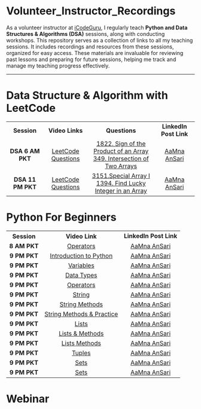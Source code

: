 # Volunteer_Instructor_Recordings
As a volunteer instructor at [iCodeGuru](https://icode.guru/), I regularly teach **Python and Data Structures & Algorithms (DSA)** sessions, along with conducting workshops. This repository serves as a collection of links to all my teaching sessions. It includes recordings and resources from these sessions, organized for easy access. These materials are invaluable for reviewing past lessons and preparing for future sessions, helping me track and manage my teaching progress effectively.

--- 

# Data Structure & Algorithm with LeetCode

<table>
    <tbody>
     <tr>
      <th>Session</th>
      <th>Video Links </br></th>
     <th>Questions</th>
   <td align="center"><b>LinkedIn Post Link</b></td>
     </tr>  
        <tr>
    <td align="center"><b>DSA  6 AM PKT </td>
    <td align="center"><a href="https://www.facebook.com/iCodeguru/videos/992841545965466">LeetCode Questions</br></td>
        <td align="center"><a href="https://leetcode.com/problems/sign-of-the-product-of-an-array/">1822. Sign of the Product of an Array </br><a href="https://leetcode.com/problems/intersection-of-two-arrays/">349. Intersection of Two Arrays
</td>
      <td align="center"><a href="https://www.linkedin.com/posts/aamnansari_8am-pkt-python-for-absolute-beginners-week-activity-7202985269061496832-pL6n">AaMna AnSari</td>
  </tr>
        <tr>
    <td align="center"><b>DSA  11 PM PKT </td>
    <td align="center"><a href="https://web.facebook.com/watch/live/?ref=watch_permalink&v=1017785949899584">LeetCode Questions</br></td>
        <td align="center"><a href="https://leetcode.com/problems/special-array-i/">3151.Special Array I</br><a href="https://leetcode.com/problems/find-lucky-integer-in-an-array/">1394. Find Lucky Integer in an Array
</td>
      <td align="center"><a href="">AaMna AnSari</td>
  </tr>
      </table>
      </tbody>

        
# Python For Beginners 

<table>
    <tbody>
     <tr>
      <th>Session</th>
      <th>Video Link </br></th>
   <td align="center"><b>LinkedIn Post Link</b></td>
     </tr>  
        <tr>
    <td align="center"><b>8 AM PKT</td>
    <td align="center"><a href="https://www.facebook.com/iCodeguru/videos/992841545965466">Operators</br></td>
      <td align="center"><a href="https://www.linkedin.com/posts/aamnansari_8am-pkt-python-for-absolute-beginners-week-activity-7202985269061496832-pL6n">AaMna AnSari</td>
  </tr>
        <tr>
    <td align="center"><b>9 PM PKT</td>
    <td align="center"><a href="https://www.facebook.com/iCodeguru/videos/992841545965466">Introduction to Python</br></td>
      <td align="center"><a href="https://www.linkedin.com/posts/aamnansari_%3F%3F%3F%3F-%3F%3F%3F%3F%3F%3F%3F%3F%3F-i-have-some-activity-7204773401159176193-V-wm">AaMna AnSari</td>
  </tr>
          <tr>
    <td align="center"><b>9 PM PKT</td>
    <td align="center"><a href="https://www.facebook.com/iCodeguru/videos/1180336409788797">Variables</td>
      <td align="center"><a href="https://www.linkedin.com/posts/aamnansari_%3F%3F%3F%3F-%3F%3F-%3F%3F%3F%3F%3F-%3F%3F%3F-%3F%3F%3F%3F-activity-7212729249890238464-RlWJ">AaMna AnSari</td>
  </tr>
          <tr>
    <td align="center"><b>9 PM PKT</td>
    <td align="center"><a href="https://web.facebook.com/iCodeguru/videos/1191962478649652">Data Types</td>
      <td align="center"><a href="https://www.linkedin.com/posts/aamnansari_%3F%3F%3F%3F-%3F%3F-%3F%3F%3F%3F%3F-%3F%3F%3F-%3F%3F%3F%3F-activity-7212729249890238464-RlWJ">AaMna AnSari</td>
  </tr>
        <tr>
    <td align="center"><b>9 PM PKT</td>
    <td align="center"><a href="https://web.facebook.com/iCodeguru/videos/1904145980007933">Operators</td>
    <td align="center"><a href="https://www.linkedin.com/posts/aamnansari_%3F%3F%3F%3F-%3F%3F-%3F%3F%3F%3F%3F-%3F%3F%3F-%3F%3F%3F%3F-activity-7212729249890238464-RlWJ">AaMna AnSari</td>
      </tr>
    <td align="center"><b>9 PM PKT</td>
   <td align="center"><a href="https://www.facebook.com/iCodeguru/videos/1775807086161979">String</td>
      <td align="center"><a href="https://www.linkedin.com/posts/aamnansari_%3F%3F%3F-%3F%3F%3F%3F%3F%3F-%3F%3F%3F%3F%3F-%3F%3F-activity-7217552942512390146-OZAb">AaMna AnSari</td>
      </tr>
           <tr>
    <td align="center"><b>9 PM PKT</td>
    <td align="center"><a href="https://www.facebook.com/iCodeguru/videos/461826480131512">String Methods</td>
      <td align="center"><a href="https://www.linkedin.com/posts/aamnansari_%3F%3F%3F-%3F%3F%3F%3F%3F%3F-%3F%3F%3F%3F%3F-%3F%3F-activity-7217552942512390146-OZAb">AaMna AnSari</td>
      </tr>
           <tr>
    <td align="center"><b>9 PM PKT</td>
    <td align="center"><a href="https://www.facebook.com/iCodeguru/videos/877275894228680">String Methods & Practice</td>
      <td align="center"><a href="https://www.linkedin.com/posts/aamnansari_%3F%3F%3F-%3F%3F%3F%3F%3F%3F-%3F%3F%3F%3F%3F-%3F%3F-activity-7217552942512390146-OZAb">AaMna AnSari</td>
      </tr>
           <tr>
    <td align="center"><b>9 PM PKT</td>
    <td align="center"><a href="https://www.facebook.com/iCodeguru/videos/3649196008729358">Lists</td>
      <td align="center"><a href="https://www.linkedin.com/posts/aamnansari_%3F%3F%3F-%3F%3F%3F%3F%3F%3F-%3F%3F%3F%3F%3F-%3F%3F-activity-7217552942512390146-OZAb">AaMna AnSari</td>
      </tr>
           <tr>
    <td align="center"><b>9 PM PKT</td>
    <td align="center"><a href="https://www.facebook.com/iCodeguru/videos/1660046778092108">Lists & Methods</td>
      <td align="center"><a href="https://www.linkedin.com/posts/aamnansari_%3F%3F%3F-%3F%3F%3F%3F%3F%3F-%3F%3F%3F%3F%3F-%3F%3F-activity-7217552942512390146-OZAb">AaMna AnSari</td>
      </tr>
           <tr>
    <td align="center"><b>9 PM PKT</td>
    <td align="center"><a href="https://www.facebook.com/iCodeguru/videos/364525473051638">Lists Methods</td>
      <td align="center"><a href="https://www.linkedin.com/posts/aamnansari_%3F%3F%3F-%3F%3F%3F%3F%3F%3F-%3F%3F%3F%3F%3F-%3F%3F-activity-7217552942512390146-OZAb">AaMna AnSari</td>
      </tr>
                <tr>
    <td align="center"><b>9 PM PKT</td>
    <td align="center"><a href="https://web.facebook.com/iCodeguru/videos/1484589192419255">Tuples</td>
      <td align="center"><a href="https://www.linkedin.com/posts/aamnansari_%3F%3F%3F-%3F%3F%3F%3F%3F%3F-%3F%3F%3F%3F%3F-%3F%3F-activity-7217552942512390146-OZAb">AaMna AnSari</td>
      </tr>
           <tr>
    <td align="center"><b>9 PM PKT</td>
    <td align="center"><a href="https://www.facebook.com/watch/live/?ref=watch_permalink&v=816439003923146">Sets</td>
      <td align="center"><a href="https://www.linkedin.com/posts/aamnansari_%3F%3F%3F-%3F%3F%3F%3F%3F%3F-%3F%3F%3F%3F%3F-%3F%3F-activity-7217552942512390146-OZAb">AaMna AnSari</td>
      </tr>
          <tr>
    <td align="center"><b>9 PM PKT</td>
     <td align="center"><a href="https://web.facebook.com/watch/live/?ref=watch_permalink&v=1495253251379730">Sets</td>
      <td align="center"><a href="https://www.linkedin.com/posts/aamnansari_%3F%3F%3F-%3F%3F%3F%3F%3F%3F-%3F%3F%3F%3F%3F-%3F%3F-activity-7217552942512390146-OZAb">AaMna AnSari</td>
      </tr>
      </table>
      <tbody>


      
# Webinar 

